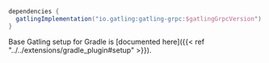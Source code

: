 ```gradle
dependencies {
  gatlingImplementation("io.gatling:gatling-grpc:$gatlingGrpcVersion")
}
```

Base Gatling setup for Gradle is [documented here]({{< ref "../../extensions/gradle_plugin#setup" >}}).
